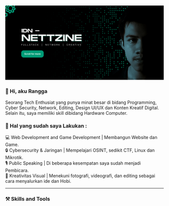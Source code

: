 ![Rangga a.k.a NettZine](img/banner.png)

### 👋 Hi, **aku Rangga**
Seorang Tech Enthusiat yang punya minat besar di bidang Programming, Cyber Security, Network, Editing, Design UI/UX dan Konten Kreatif Digital. Selain itu, saya memiliki skill dibidang Hardware Computer.

### **🚀 Hal yang sudah saya Lakukan** :

💻 Web Development and Game Development | Membangun Website dan Game.  
🔒 Cybersecurity & Jaringan | Mempelajari OSINT, sedikit CTF, Linux dan Mikrotik.  
🎙️ Public Speaking | Di beberapa kesempatan saya sudah menjadi Pembicara.  
🎨 Kreativitas Visual | Menekuni fotografi, videografi, dan editing sebagai cara menyalurkan ide dan Hobi.

---

### **⚒️ Skills and Tools**

<!--
**IDN-NettZine/IDN-NettZine** is a ✨ _special_ ✨ repository because its `README.md` (this file) appears on your GitHub profile.

Here are some ideas to get you started:

- 🔭 I’m currently working on ...
- 🌱 I’m currently learning ...
- 👯 I’m looking to collaborate on ...
- 🤔 I’m looking for help with ...
- 💬 Ask me about ...
- 📫 How to reach me: ...
- 😄 Pronouns: ...
- ⚡ Fun fact: ...
-->
